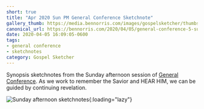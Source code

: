 ```yaml
---
short: true
title: "Apr 2020 Sun PM General Conference Sketchnote"
gallery_thumb: https://media.bennorris.com/images/gospelsketcher/thumbs/apr-20-5-sun-pm.jpg
canonical_url: https://bennorris.com/2020/04/05/general-conference-5-sun-pm-sketchnote
date: 2020-04-05 16:09:05-0600
tags:
- general conference
- sketchnotes
category: Gospel Sketcher
---
```


Synopsis sketchnotes from the Sunday afternoon session of [General Conference](http://www.churchofjesuschrist.org/general-conference?lang=eng). As we work to remember the Savior and HEAR HIM, we can be guided by continuing revelation.

![Sunday afternoon sketchnotes](https://media.bennorris.com/images/gospelsketcher/general-conference/apr-2020/apr-20-5-sun-pm.jpg){:loading="lazy"}

